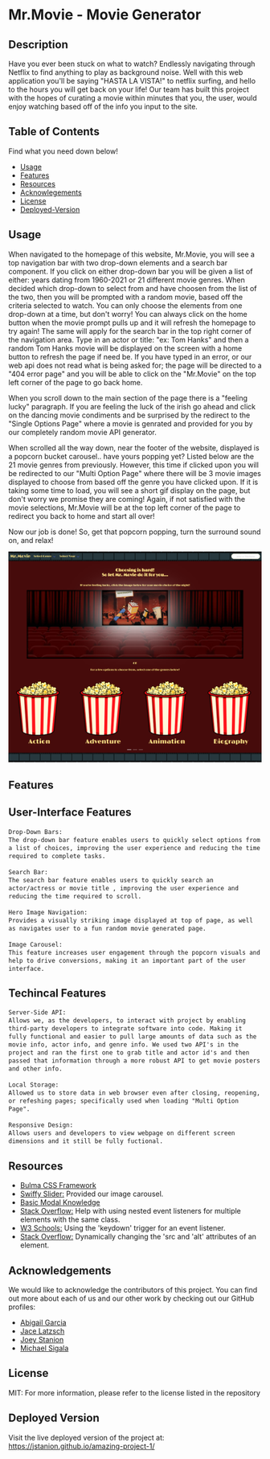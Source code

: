 # Mr.Movie - Movie Generator

## Description

Have you ever been stuck on what to watch? Endlessly navigating through Netflix to find anything to play as background noise. Well with this web application you'll be saying "HASTA LA VISTA!" to netflix surfing, and hello to the hours you will get back on your life! Our team has built this project with the hopes of curating a movie within minutes that you, the user, would enjoy watching based off of the info you input to the site.

## Table of Contents

 Find what you need down below!

- [Usage](#usage)
- [Features](#features)
- [Resources](#resources)
- [Acknowlegements](#acknowledgements)
- [License](#license)
- [Deployed-Version](#deployed-version)

## Usage

When navigated to the homepage of this website, Mr.Movie, you will see a top navigation bar with two drop-down elements and a search bar component. If you click on either drop-down bar you will be given a list of either: years dating from 1960-2021 or 21 different movie genres. When decided which drop-down to select from and have choosen from the list of the two, then you will be prompted with a random movie, based off the criteria selected to watch. You can only choose the elements from one drop-down at a time, but don't worry! You can always click on the home button when the movie prompt pulls up and it will refresh the homepage to try again! The same will apply for the search bar in the top right corner of the navigation area. Type in an actor or title: "ex: Tom Hanks" and then a random Tom Hanks movie will be displayed on the screen with a home button to refresh the page if need be. If you have typed in an error, or our web api does not read what is being asked for; the page will be directed to a "404 error page" and you will be able to click on the "Mr.Movie" on the top left corner of the page to go back home.

When you scroll down to the main section of the page there is a "feeling lucky" paragraph. If you are feeling the luck of the irish go ahead and click on the dancing movie condiments and be surprised by the redirect to the "Single Options Page" where a movie is genrated and provided for you by our completely random movie API generator.

When scrolled all the way down, near the footer of the website, displayed is a popcorn bucket carousel.. have yours popping yet? Listed below are the 21 movie genres from previously. However, this time if clicked upon you will be redirected to our "Multi Option Page" where there will be 3 movie images displayed to choose from based off the genre you have clicked upon. If it is taking some time to load, you will see a short gif display on the page, but don't worry we promise they are coming! Again, if not satisfied with the movie selections, Mr.Movie will be at the top left corner of the page to redirect you back to home and start all over!

Now our job is done! So, get that popcorn popping, turn the surround sound on, and relax!

![alt text](./Assets/images/main-page-screenshot.png)

## Features

## User-Interface Features

    Drop-Down Bars: 
    The drop-down bar feature enables users to quickly select options from a list of choices, improving the user experience and reducing the time required to complete tasks.

    Search Bar:
    The search bar feature enables users to quickly search an actor/actress or movie title , improving the user experience and reducing the time required to scroll.

    Hero Image Navigation:
    Provides a visually striking image displayed at top of page, as well as navigates user to a fun random movie generated page.

    Image Carousel:
    This feature increases user engagement through the popcorn visuals and help to drive conversions, making it an important part of the user interface.

## Techincal Features

    Server-Side API: 
    Allows we, as the developers, to interact with project by enabling third-party developers to integrate software into code. Making it fully functional and easier to pull large amounts of data such as the movie info, actor info, and genre info. We used two API's in the project and ran the first one to grab title and actor id's and then passed that information through a more robust API to get movie posters and other info.

    Local Storage: 
    Allowed us to store data in web browser even after closing, reopening, or refeshing pages; specifically used when loading "Multi Option Page". 

    Responsive Design:
    Allows users and developers to view webpage on different screen dimensions and it still be fully fuctional.

## Resources

- [Bulma CSS Framework](https://bulma.io/)
- [Swiffy Slider:](https://swiffyslider.com/) Provided our image carousel.
- [Basic Modal Knowledge](https://www.w3schools.com/howto/howto_css_modals.asp)
- [Stack Overflow:](https://stackoverflow.com/questions/50643302/addeventlistener-on-a-queryselectorall-with-classlist) Help with using nested event listeners for multiple elements with the same class.
- [W3 Schools:](https://www.w3schools.com/howto/howto_js_trigger_button_enter.asp) Using the 'keydown' trigger for an event listener.
- [Stack Overflow:](https://stackoverflow.com/questions/18067902/dynamically-add-alternate-text-for-your-image-using-the-image-url-is-it-possible) Dynamically changing the 'src and 'alt' attributes of an element.

## Acknowledgements

We would like to acknowledge the contributors of this project. You can find out more about each of us and our other work by checking out our GitHub profiles:

- [Abigail Garcia](https://github.com/abigailmgarcia)
- [Jace Latzsch](https://github.com/jacelatzsch)
- [Joey Stanion](https://github.com/Jstanion)
- [Michael Sigala](https://github.com/Msigala96)

## License

MIT: For more information, please refer to the license listed in the repository

## Deployed Version

Visit the live deployed version of the project at: <https://jstanion.github.io/amazing-project-1/>
